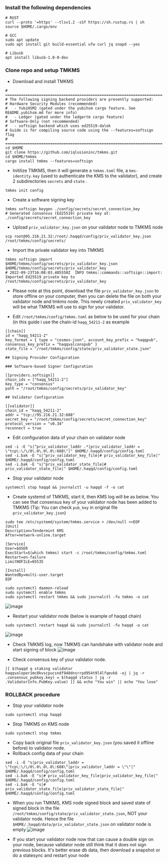 ### Install the following dependencies
```
# RUST
curl --proto '=https' --tlsv1.2 -sSf https://sh.rustup.rs | sh
source $HOME/.cargo/env

# GCC
sudo apt update
sudo apt install git build-essential ufw curl jq snapd --yes

# Libusb
apt install libusb-1.0-0-dev
```

### Clone repo and setup TMKMS
- Download and install TMKMS
```
# ======================================================================
# The following signing backend providers are presently supported:
# Hardware Security Modules (recommended)
#   - YubiHSM2 (gated under the yubihsm cargo feature. See README.yubihsm.md for more info)
#   - Ledger (gated under the ledgertm cargo feature)
# Software-Only (not recommended)
#   - softsign backend which uses ed25519-dalek
# Guide is for compiling source code using the --features=softsign flag
# ======================================================================
cd $HOME
git clone https://github.com/iqlusioninc/tmkms.git
cd $HOME/tmkms
cargo install tmkms --features=softsign
```
- Initilize TMKMS, then it will generate a `tmkms.toml` file, a `kms-identity.key` (used to authenticate the KMS to the validator), and create 2 subdirectories `secrets` and `state` .
```
tmkms init config
```

- Create a software signing key
```
tmkms softsign keygen ./config/secrets/secret_connection_key
# Generated consensus (Ed25519) private key at: ./config/secrets/secret_connection_key
```

- Upload `priv_validator_key.json` on your validator node to TMKMS node
```
scp root@95.216.21.32:/root/.haqqd/config/priv_validator_key.json /root/tmkms/config/secrets/
```

- Import the private validator key into TMKMS
```
tmkms softsign import $HOME/tmkms/config/secrets/priv_validator_key.json $HOME/tmkms/config/secrets/priv_validator_key
# 2022-09-23T16:08:03.405550Z  INFO tmkms::commands::softsign::import: Imported Ed25519 private key to /root/tmkms/config/secrets/priv_validator_key
```

- Please note at this point, download the file `priv_validator_key.json` to store offline on your computer, then you can delete the file on both your validator node and tmkms node. This newly created `priv_validator_key` will be what TMKMS will use to sign for your validator. 

- Edit `/root/tmkms/config/tmkms.toml` as below to be used for your chain (in this guide i use the chain-id `haqq_54211-2` as example
```
[[chain]]
id = "haqq_54211-2"
key_format = { type = "cosmos-json", account_key_prefix = "haqqpub", consensus_key_prefix = "haqqvalconspub" }
state_file = "/root/tmkms/config/state/priv_validator_state.json"

## Signing Provider Configuration

### Software-based Signer Configuration

[[providers.softsign]]
chain_ids = ["haqq_54211-2"]
key_type = "consensus"
path = "/root/tmkms/config/secrets/priv_validator_key"

## Validator Configuration

[[validator]]
chain_id = "haqq_54211-2"
addr = "tcp://95.216.21.32:688"
secret_key = "/root/tmkms/config/secrets/secret_connection_key"
protocol_version = "v0.34"
reconnect = true
```

- Edit configuration data of your chain on validator node
```
sed -i -E "s|^priv_validator_laddr .*|priv_validator_laddr = \"tcp\:\/\/0\.0\.0\.0\:688\"|" $HOME/.haqqd/config/config.toml
sed -i.bak -E "s|^priv_validator_key_file|# priv_validator_key_file|" $HOME/.haqqd/config/config.toml
sed -i.bak -E "s|^priv_validator_state_file|# priv_validator_state_file|" $HOME/.haqqd/config/config.toml
```

- Stop your validator node
```
systemctl stop haqqd && journalctl -u haqqd -f -o cat
```

- Create systemd of TMKMS, start it, then KMS log will be as below. You can see that consensus key of your validator node has been added to TMKMS (Tip: You can check `pub_key` in original file `priv_validator_key.json`)
```
sudo tee /etc/systemd/system/tmkms.service > /dev/null <<EOF
[Unit]
Description=Tendermint KMS
After=network-online.target

[Service]
User=$USER
ExecStart=$(which tmkms) start -c /root/tmkms/config/tmkms.toml
Restart=on-failure
LimitNOFILE=65535

[Install]
WantedBy=multi-user.target
EOF

sudo systemctl daemon-reload
sudo systemctl enable tmkms
sudo systemctl restart tmkms && sudo journalctl -fu tmkms -o cat
```
![image](https://user-images.githubusercontent.com/91453629/192078229-35177f32-e818-43c6-81c6-ad28f427aa62.png)

- Restart your validator node (below is example of haqqd chain)
```
sudo systemctl restart haqqd && sudo journalctl -fu haqqd -o cat
```
![image](https://user-images.githubusercontent.com/91453629/192012024-8a8483ad-ef4a-47fe-a6dd-79bfcfac44dd.png)

- Check TMKMS log, now TMKMS can handshake with validator node and start signing of block
![image](https://user-images.githubusercontent.com/91453629/192043665-e96206f3-1956-4321-98f6-3b4361fc24f3.png)

- Check consensus key of your validator node. 
```
[[ $(haqqd q staking validator haqqvaloper1mc0kvscpucsndf948dnsrrpd954t9l4lfqevk6 -oj | jq -r .consensus_pubkey.key) = $(haqqd status | jq -r .ValidatorInfo.PubKey.value) ]] && echo "You win" || echo "You lose"
```

### ROLLBACK procedure
- Stop your validator node
```
sudo systemctl stop haqqd
```

- Stop TMKMS on KMS node
```
sudo systemctl stop tmkms
```

- Copy back original file `priv_validator_key.json` (you saved it offline before) to validator node.
- Rollback config data of your chain
```
sed -i -E "s|priv_validator_laddr = \"tcp\:\/\/0\.0\.0\.0\:688\"|priv_validator_laddr = \"\"|" $HOME/.haqqd/config/config.toml
sed -i.bak -E "s|# priv_validator_key_file|priv_validator_key_file|" $HOME/.haqqd/config/config.toml
sed -i.bak -E "s|# priv_validator_state_file|priv_validator_state_file|" $HOME/.haqqd/config/config.toml
```
- When you run TMKMS, KMS node signed block and saved state of signed block in the file `/root/tmkms/config/state/priv_validator_state.json`, NOT your validator node. Hence the file `$HOME/.haqqd/data/priv_validator_state.json` on validator node is empty
![image](https://user-images.githubusercontent.com/91453629/192078895-77180c4e-1944-4be7-ae48-3e1f5d6f251a.png)

- If you start your validator node now that can cause a double sign on your node, because validator node still think that it does not sign previous blocks. It's better erase db data, then download a snapshot or do a statesync and restart your node

